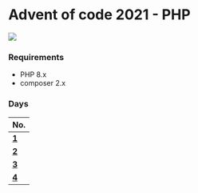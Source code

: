 # Advent of code 2021 - PHP

![](https://img.shields.io/badge/day%20📅-4-blue?style=for-the-badge)


### Requirements
 - PHP 8.x
 - composer 2.x

### Days

|         No.            |
| -----------------------|
|[__1__](./day1/day1.php)| 
|[__2__](./day2/day2.php)| 
|[__3__](./day2/day3.php)| 
|[__4__](./day2/Day4.php)| 
